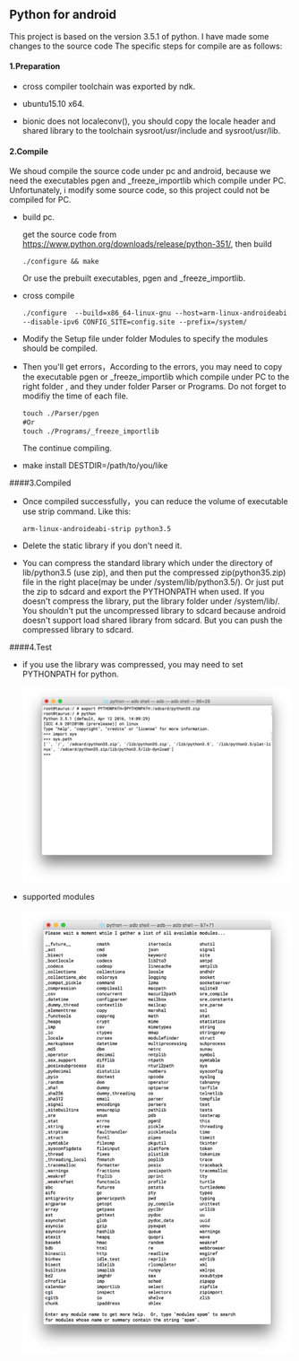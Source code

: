 ## Python for android

This project is based on the version 3.5.1 of python. I have made some changes to the source code The specific steps for compile are as follows:

#### 1.Preparation

- cross compiler toolchain was exported by ndk.


- ubuntu15.10 x64.

- bionic does not localeconv(), you should copy the locale header and shared library to the toolchain sysroot/usr/include and sysroot/usr/lib. 


#### 2.Compile

We shoud compile the source code under pc and android, because we need the executables pgen and _freeze_importlib which compile under PC. Unfortunately, i modify some source code, so this project could not be compiled for PC. 

- build pc.

  get the source code from https://www.python.org/downloads/release/python-351/, then build 

  ```shell
  ./configure && make
  ```
  Or use the prebuilt executables, pgen and _freeze_importlib.

- cross compile

  ```shell
  ./configure  --build=x86_64-linux-gnu --host=arm-linux-androideabi --disable-ipv6 CONFIG_SITE=config.site --prefix=/system/
  ```

- Modify the Setup file under folder Modules to specify the modules should be compiled.


- Then you'll get errors，According to the errors, you may need to copy the executable pgen or _freeze_importlib which compile under PC to the right folder , and they under folder Parser or Programs. Do not forget to modifiy the time of each file. 

  ```shell
  touch ./Parser/pgen 
  #Or
  touch ./Programs/_freeze_importlib
  ```

  The continue compiling.

- make install DESTDIR=/path/to/you/like

####3.Compiled

- Once compiled successfully，you can reduce the volume of executable use strip command. Like this:

  ```shell
  arm-linux-androideabi-strip python3.5
  ```

- Delete the static library if you don't need it.

- You can compress the standard library which under the directory of lib/python3.5 (use zip), and then put the compressed zip(python35.zip) file in the right place(may be under /system/lib/python3.5/). Or just put the zip to sdcard  and export the PYTHONPATH when used. If you doesn't compress the library, put the library folder under /system/lib/. You shouldn't put the uncompressed library to sdcard because android doesn't support load shared library from sdcard. But you can push the compressed library to sdcard. 

####4.Test

- if you use the library was compressed, you may need to set PYTHONPATH for python.

  ![path](art/path.png)


- supported modules

  ![modules](art/modules.png)
